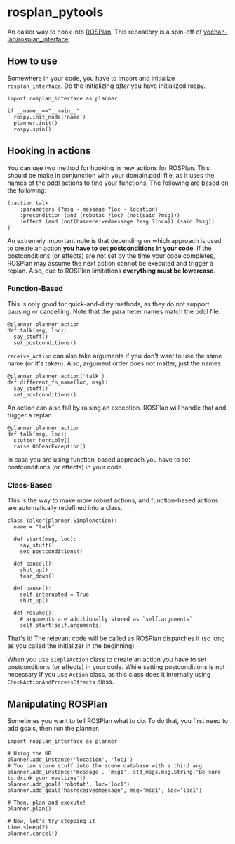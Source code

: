 # rosplan_pytools
An easier way to hook into [ROSPlan](https://github.com/KCL-Planning/ROSPlan). This repository is a spin-off of [yochan-lab/rosplan_interface](https://github.com/yochan-lab/rosplan_interface).



## How to use
Somewhere in your code, you have to import and initialize `rosplan_interface`. Do the initializing *after* you have initialized rospy.
```
import rosplan_interface as planner

if __name__=="__main__":
  rospy.init_node('name')
  planner.init()
  rospy.spin()
```

## Hooking in actions

You can use two method for hooking in new actions for ROSPlan. This should be make in conjunction with your domain.pddl file, as it uses the names of the pddl actions to find your functions. The following are based on the following:

```
(:action talk
    :parameters (?msg - message ?loc - location)
    :precondition (and (robotat ?loc) (not(said ?msg)))
    :effect (and (not(hasreceivedmessage ?msg ?loca)) (said ?msg))
)
```

An extremely important note is that depending on which approach is used to create an action **you have to set postconditions in your code**. If the postconditions (or effects) are not set by the time your code completes, ROSPlan may assume the next action cannot be executed and trigger a replan. Also, due to ROSPlan limitations **everything must be lowercase**. 


### Function-Based

This is only good for quick-and-dirty methods, as they do not support pausing or cancelling. Note that the parameter names match the pddl file.

```
@planner.planner_action
def talk(msg, loc):
  say_stuff()
  set_postconditions()
```

`receive_action` can also take arguments if you don't want to use the same name (or it's taken). Also, argument order does not matter, just the names.

```
@planner.planner_action('talk')
def different_fn_name(loc, msg):
  say_stuff()
  set_postconditions()
```

An action can also fail by raising an exception. ROSPlan will handle that and trigger a replan
```
@planner.planner_action
def talk(msg, loc):
  stutter_horribly()
  raise OhDearException()
```

In case you are using function-based approach you have to set postconditions (or effects) in your code.

### Class-Based

This is the way to make more robust actions, and function-based actions are automatically redefined into a class.

```
class Talker(planner.SimpleAction):
  name = "talk"
  
  def start(msg, loc):
    say_stuff()
    set_postconditions()
    
  def cancel():
    shut_up()
    tear_down()
    
  def pause():
    self.interupted = True
    shut_up()
    
  def resume():
    # arguments are additionally stored as `self.arguments`
    self.start(self.arguments)
```

That's it! The relevant code will be called as ROSPlan dispatches it (so long as you called the initializer in the beginning)

When you use `SimpleAction` class to create an action you have to set postconditions (or effects) in your code. While setting postconditions is not necessary if you use `Action` class, as this class does it internally using `CheckActionAndProcessEffects` class. 

## Manipulating ROSPlan

Sometimes you want to tell ROSPlan what to do. To do that, you first need to add goals, then run the planner.

```
import rosplan_interface as planner

# Using the KB
planner.add_instance('location', 'loc1')
# You can store stuff into the scene database with a third arg
planner.add_instance('message', 'msg1', std_msgs.msg.String('Be sure to drink your ovaltine'))
planner.add_goal('robotat', loc='loc1')
planner.add_goal('hasreceivedmessage', msg='msg1', loc='loc1')

# Then, plan and execute!
planner.plan()

# Now, let's try stopping it
time.sleep(2)
planner.cancel()
```

